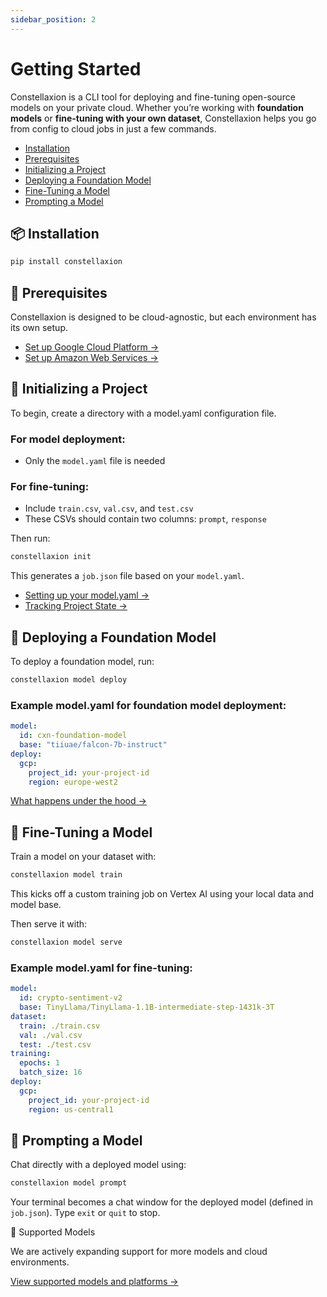 ```yaml
---
sidebar_position: 2
---
```


# Getting Started

Constellaxion is a CLI tool for deploying and fine-tuning open-source models on your private cloud. Whether you’re working with **foundation models** or **fine-tuning with your own dataset**, Constellaxion helps you go from config to cloud jobs in just a few commands.

- [Installation](#-installation)
- [Prerequisites](#-prerequisites)
- [Initializing a Project](#-initializing-a-project)
- [Deploying a Foundation Model](#-deploying-a-foundation-model)
- [Fine-Tuning a Model](#-fine-tuning-a-model)
- [Prompting a Model](#-prompting-a-model)

 ## 📦 Installation

```bash
pip install constellaxion
```

## 🔧 Prerequisites

Constellaxion is designed to be cloud-agnostic, but each environment has its own setup.

- [Set up Google Cloud Platform →](cloud-setup/gcp#-required-roles)
- [Set up Amazon Web Services →](cloud-setup/aws#-your-user-permissions)



## 📁 Initializing a Project

To begin, create a directory with a model.yaml configuration file.

### For model deployment:
-	Only the `model.yaml` file is needed

### For fine-tuning:
-	Include `train.csv`, `val.csv`, and `test.csv`
- These CSVs should contain two columns: `prompt`, `response`

Then run:
```bash
constellaxion init
```

 This generates a `job.json` file based on your `model.yaml`.

- [Setting up your model.yaml →](configure/model-yaml.md)
- [Tracking Project State →](configure/under-the-hood/job-json.md)


## 🌟 Deploying a Foundation Model

To deploy a foundation model, run:
```bash
constellaxion model deploy
```

### Example model.yaml for foundation model deployment:
```yaml
model:
  id: cxn-foundation-model
  base: "tiiuae/falcon-7b-instruct"
deploy:
  gcp:
    project_id: your-project-id
    region: europe-west2
```
[What happens under the hood →](configure/under-the-hood/job-json.md)

## 🎯 Fine-Tuning a Model

Train a model on your dataset with:
```bash
constellaxion model train
```
This kicks off a custom training job on Vertex AI using your local data and model base.

Then serve it with:
```bash
constellaxion model serve
```

### Example model.yaml for fine-tuning:
```yaml
model:
  id: crypto-sentiment-v2
  base: TinyLlama/TinyLlama-1.1B-intermediate-step-1431k-3T
dataset:
  train: ./train.csv
  val: ./val.csv
  test: ./test.csv
training:
  epochs: 1
  batch_size: 16
deploy:
  gcp:
    project_id: your-project-id
    region: us-central1
```


## 💬 Prompting a Model

Chat directly with a deployed model using:
```bash
constellaxion model prompt
```

Your terminal becomes a chat window for the deployed model (defined in `job.json`).
Type `exit` or `quit` to stop.


🧠 Supported Models

We are actively expanding support for more models and cloud environments.

[View supported models and platforms →](./supported.md)
